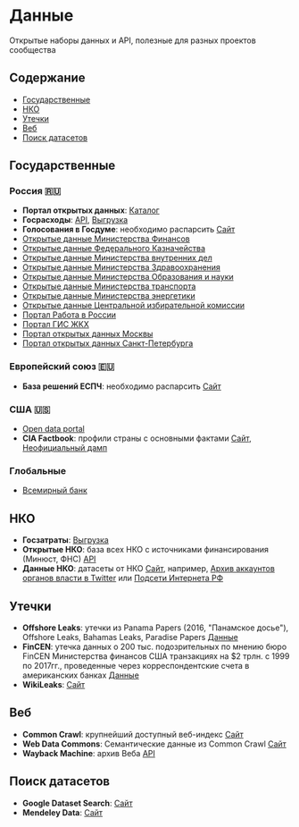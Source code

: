 # Данные
Открытые наборы данных и API, полезные для разных проектов сообщества

## Содержание
* [Государственные](#государственные)
* [НКО](#нко)
* [Утечки](#утечки)
* [Веб](#веб)
* [Поиск датасетов](#поиск-датасетов)

## Государственные

### Россия 🇷🇺
* **Портал открытых данных**: [Каталог](https://data.gov.ru/)
* **Госрасходы**: [API](https://spending.gov.ru/pages/devs_api/), [Выгрузка](https://spending.gov.ru/devs/opendata/)  
* **Голосования в Госдуме**: необходимо распарсить [Сайт](http://vote.duma.gov.ru/)
* [Открытые данные Министерства Финансов](http://minfin.ru/opendata/)
* [Открытые данные Федерального Казначейства](http://www.roskazna.ru/opendata/)
* [Открытые данные Министерства внутренних дел](https://mvd.ru/opendata)
* [Открытые данные Министерства Здравоохранения](https://www.rosminzdrav.ru/opendata)
* [Открытые данные Министерства Образования и науки](http://opendata.mon.gov.ru)
* [Открытые данные Министерства транспорта](http://www.mintrans.ru/opendata/)
* [Открытые данные Министерства энергетики](http://minenergo.gov.ru/opendata)
* [Открытые данные Центральной избирательной комиссии](http://cikrf.ru/opendata/)
* [Портал Работа в России](https://trudvsem.ru/opendata)
* [Портал ГИС ЖКХ](https://dom.gosuslugi.ru/#!/open-data)
* [Портал открытых данных Москвы](http://data.mos.ru)
* [Портал открытых данных Санкт-Петербурга](http://data.gov.spb.ru)


### Европейский союз 🇪🇺
* **База решений ЕСПЧ**: необходимо распарсить [Сайт](https://hudoc.echr.coe.int/eng#{%22respondent%22:[%22RUS%22],%22documentcollectionid2%22:[%22GRANDCHAMBER%22,%22CHAMBER%22]})

### США 🇺🇸
* [Open data portal](https://www.data.gov/)
* **CIA Factbook**: профили страны с основными фактами [Сайт](https://www.cia.gov/the-world-factbook/countries/russia), [Неофициальный дамп](https://github.com/factbook/factbook.json)

### Глобальные
* [Всемирный банк](https://data.worldbank.org/)

## НКО
* **Госзатраты**: [Выгрузка](https://bulk.clearspending.ru)
* **Открытые НКО**: база всех НКО с источниками финансирования (Минюст, ФНС) [API](https://openngo.ru/opendata/)
* **Данные НКО**: датасеты от НКО [Сайт](http://ngodata.ru), например, [Архив аккаунтов органов власти в Twitter](http://ngodata.ru/dataset/govtwitters) или [Подсети Интернета РФ](http://ngodata.ru/dataset/rusasn)

## Утечки
* **Offshore Leaks**: утечки из Panama Papers (2016, "Панамское досье"), Offshore Leaks, Bahamas Leaks, Paradise Papers [Данные](https://offshoreleaks.icij.org/pages/database)
* **FinCEN**: утечка данных о 200 тыс. подозрительных по мнению бюро FinCEN Министерства финансов США транзакциях на $2 трлн. с 1999 по 2017гг., проведенные через корреспондентские счета в американских банках [Данные](https://www.icij.org/investigations/fincen-files/download-fincen-files-transaction-data/)
* **WikiLeaks**: [Сайт](https://wikileaks.org/)

## Веб

* **Common Crawl**: крупнейший доступный веб-индекс [Сайт](https://commoncrawl.org/)
* **Web Data Commons**: Семантические данные из Common Crawl [Сайт](http://webdatacommons.org/)
* **Wayback Machine**: архив Веба [API](https://archive.org/help/wayback_api.php)

## Поиск датасетов
* **Google Dataset Search**: [Сайт](https://datasetsearch.research.google.com/)
* **Mendeley Data**: [Сайт](https://data.mendeley.com)
